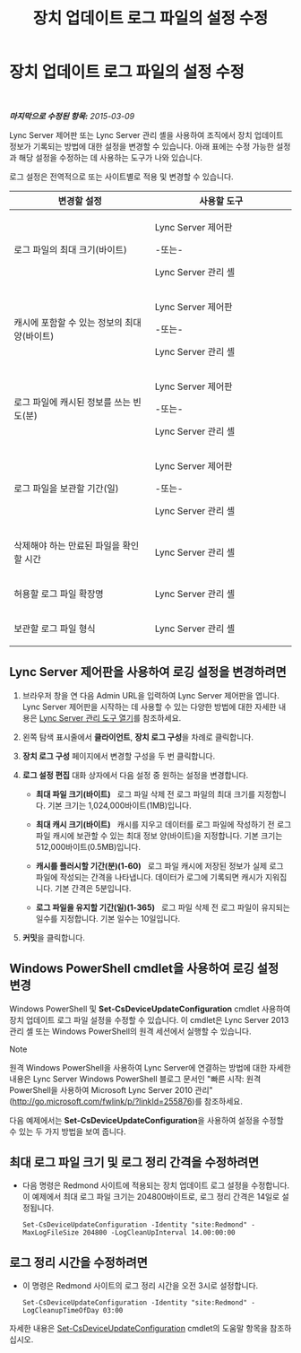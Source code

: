﻿---
title: 장치 업데이트 로그 파일의 설정 수정
TOCTitle: 장치 업데이트 로그 파일의 설정 수정
ms:assetid: 9b57f126-1853-43b3-bbd4-06401e6498bd
ms:mtpsurl: https://technet.microsoft.com/ko-kr/library/Gg182554(v=OCS.15)
ms:contentKeyID: 49304505
ms.date: 08/24/2015
mtps_version: v=OCS.15
ms.translationtype: HT
---

# 장치 업데이트 로그 파일의 설정 수정

 

_**마지막으로 수정된 항목:** 2015-03-09_

Lync Server 제어판 또는 Lync Server 관리 셸을 사용하여 조직에서 장치 업데이트 정보가 기록되는 방법에 대한 설정을 변경할 수 있습니다. 아래 표에는 수정 가능한 설정과 해당 설정을 수정하는 데 사용하는 도구가 나와 있습니다.

로그 설정은 전역적으로 또는 사이트별로 적용 및 변경할 수 있습니다.


<table>
<colgroup>
<col style="width: 50%" />
<col style="width: 50%" />
</colgroup>
<thead>
<tr class="header">
<th>변경할 설정</th>
<th>사용할 도구</th>
</tr>
</thead>
<tbody>
<tr class="odd">
<td><p>로그 파일의 최대 크기(바이트)</p></td>
<td><p>Lync Server 제어판</p>
<p>-또는-</p>
<p>Lync Server 관리 셸</p></td>
</tr>
<tr class="even">
<td><p>캐시에 포함할 수 있는 정보의 최대 양(바이트)</p></td>
<td><p>Lync Server 제어판</p>
<p>-또는-</p>
<p>Lync Server 관리 셸</p></td>
</tr>
<tr class="odd">
<td><p>로그 파일에 캐시된 정보를 쓰는 빈도(분)</p></td>
<td><p>Lync Server 제어판</p>
<p>-또는-</p>
<p>Lync Server 관리 셸</p></td>
</tr>
<tr class="even">
<td><p>로그 파일을 보관할 기간(일)</p></td>
<td><p>Lync Server 제어판</p>
<p>-또는-</p>
<p>Lync Server 관리 셸</p></td>
</tr>
<tr class="odd">
<td><p>삭제해야 하는 만료된 파일을 확인할 시간</p></td>
<td><p>Lync Server 관리 셸</p></td>
</tr>
<tr class="even">
<td><p>허용할 로그 파일 확장명</p></td>
<td><p>Lync Server 관리 셸</p></td>
</tr>
<tr class="odd">
<td><p>보관할 로그 파일 형식</p></td>
<td><p>Lync Server 관리 셸</p></td>
</tr>
</tbody>
</table>


## Lync Server 제어판을 사용하여 로깅 설정을 변경하려면

1.  브라우저 창을 연 다음 Admin URL을 입력하여 Lync Server 제어판을 엽니다. Lync Server 제어판을 시작하는 데 사용할 수 있는 다양한 방법에 대한 자세한 내용은 [Lync Server 관리 도구 열기](lync-server-2013-open-lync-server-administrative-tools.md)를 참조하세요.

2.  왼쪽 탐색 표시줄에서 **클라이언트**, **장치 로그 구성**을 차례로 클릭합니다.

3.  **장치 로그 구성** 페이지에서 변경할 구성을 두 번 클릭합니다.

4.  **로그 설정 편집** 대화 상자에서 다음 설정 중 원하는 설정을 변경합니다.
    
      - **최대 파일 크기(바이트)**   로그 파일 삭제 전 로그 파일의 최대 크기를 지정합니다. 기본 크기는 1,024,000바이트(1MB)입니다.
    
      - **최대 캐시 크기(바이트)**   캐시를 지우고 데이터를 로그 파일에 작성하기 전 로그 파일 캐시에 보관할 수 있는 최대 정보 양(바이트)을 지정합니다. 기본 크기는 512,000바이트(0.5MB)입니다.
    
      - **캐시를 플러시할 기간(분)(1-60)**   로그 파일 캐시에 저장된 정보가 실제 로그 파일에 작성되는 간격을 나타냅니다. 데이터가 로그에 기록되면 캐시가 지워집니다. 기본 간격은 5분입니다.
    
      - **로그 파일을 유지할 기간(일)(1-365)**   로그 파일 삭제 전 로그 파일이 유지되는 일수를 지정합니다. 기본 일수는 10일입니다.

5.  **커밋**을 클릭합니다.

## Windows PowerShell cmdlet을 사용하여 로깅 설정 변경

Windows PowerShell 및 **Set-CsDeviceUpdateConfiguration** cmdlet 사용하여 장치 업데이트 로그 파일 설정을 수정할 수 있습니다. 이 cmdlet은 Lync Server 2013 관리 셸 또는 Windows PowerShell의 원격 세션에서 실행할 수 있습니다.


> [!NOTE]
> 원격 Windows PowerShell을 사용하여 Lync Server에 연결하는 방법에 대한 자세한 내용은 Lync Server Windows PowerShell 블로그 문서인 "빠른 시작: 원격 PowerShell을 사용하여 Microsoft Lync Server 2010 관리"(<A href="http://go.microsoft.com/fwlink/p/?linkid=255876">http://go.microsoft.com/fwlink/p/?linkId=255876</A>)를 참조하세요.



다음 예제에서는 **Set-CsDeviceUpdateConfiguration**을 사용하여 설정을 수정할 수 있는 두 가지 방법을 보여 줍니다.

## 최대 로그 파일 크기 및 로그 정리 간격을 수정하려면

  - 다음 명령은 Redmond 사이트에 적용되는 장치 업데이트 로그 설정을 수정합니다. 이 예제에서 최대 로그 파일 크기는 204800바이트로, 로그 정리 간격은 14일로 설정됩니다.
    
        Set-CsDeviceUpdateConfiguration -Identity "site:Redmond" -MaxLogFileSize 204800 -LogCleanUpInterval 14.00:00:00

## 로그 정리 시간을 수정하려면

  - 이 명령은 Redmond 사이트의 로그 정리 시간을 오전 3시로 설정합니다.
    
        Set-CsDeviceUpdateConfiguration -Identity "site:Redmond" -LogCleanupTimeOfDay 03:00

자세한 내용은 [Set-CsDeviceUpdateConfiguration](https://docs.microsoft.com/en-us/powershell/module/skype/Set-CsDeviceUpdateConfiguration) cmdlet의 도움말 항목을 참조하십시오.

